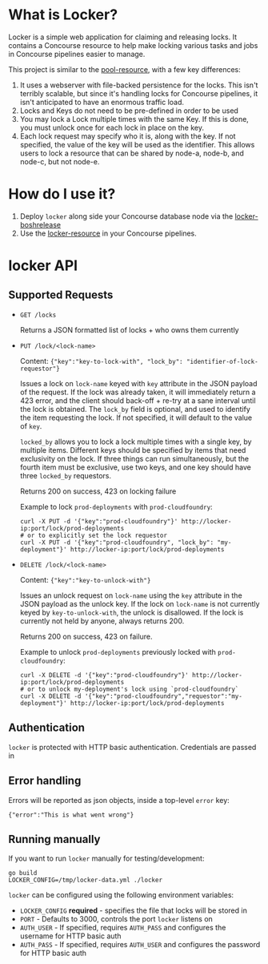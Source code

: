# What is Locker?

Locker is a simple web application for claiming and releasing locks.
It contains a Concourse resource to help make locking various tasks
and jobs in Concourse pipelines easier to manage.

This project is similar to the [pool-resource](https://github.com/concourse/pool-resource), with a few key differences:

1) It uses a webserver with file-backed persistence for the locks. This isn't
   terribly scalable, but since it's handling locks for Concourse pipelines,
   it isn't anticipated to have an enormous traffic load.
2) Locks and Keys do not need to be pre-defined in order to be used
3) You may lock a Lock multiple times with the same Key. If this is done,
   you must unlock once for each lock in place on the key.
4) Each lock request may specify who it is, along with the key. If not specified,
   the value of the key will be used as the identifier. This allows users to lock
   a resource that can be shared by node-a, node-b, and node-c, but not node-e.

# How do I use it?

1) Deploy `locker` along side your Concourse database node via the [locker-boshrelease](https://github.com/cloudfoundry-community/locker-boshrelease)
2) Use the [locker-resource](https://github.com/cloudfoundry-community/locker-resource) in your Concourse pipelines.

# locker API

## Supported Requests

* `GET /locks`

  Returns a JSON formatted list of locks + who owns them currently

* `PUT /lock/<lock-name>`

  Content: `{"key":"key-to-lock-with", "lock_by": "identifier-of-lock-requestor"}`

  Issues a lock on `lock-name` keyed with `key` attribute in the JSON payload of the request.
  If the lock was already taken, it will immediately return a 423 error, and the client should back-off +
  re-try at a sane interval until the lock is obtained. The `lock_by` field is optional, and used to
  identify the item requesting the lock. If not specified, it will default to the value of `key`.

  `locked_by` allows you to lock a lock multiple times with a single key, by multiple items. Different
  keys should be specified by items that need exclusivity on the lock. If three things can run simultaneously,
  but the fourth item must be exclusive, use two keys, and one key should have three `locked_by` requestors.

  Returns 200 on success, 423 on locking failure

  Example to lock `prod-deployments` with `prod-cloudfoundry`:

  ```
  curl -X PUT -d '{"key":"prod-cloudfoundry"}' http://locker-ip:port/lock/prod-deployments
  # or to explicitly set the lock requestor
  curl -X PUT -d '{"key":"prod-cloudfoundry", "lock_by": "my-deployment"}' http://locker-ip:port/lock/prod-deployments
  ```

* `DELETE /lock/<lock-name>`

  Content: `{"key":"key-to-unlock-with"}`

  Issues an unlock request on `lock-name` using the `key` attribute in the JSON payload as the unlock key.
  If the lock on `lock-name` is not currently keyed by `key-to-unlock-with`, the
  unlock is disallowed. If the lock is currently not held by anyone, always returns 200.

  Returns 200 on success, 423 on failure.

  Example to unlock `prod-deployments` previously locked with `prod-cloudfoundry`:

  ```
  curl -X DELETE -d '{"key":"prod-cloudfoundry"}' http://locker-ip:port/lock/prod-deployments
  # or to unlock my-deployment's lock using `prod-cloudfoundry`
  curl -X DELETE -d '{"key":"prod-cloudfoundry","requestor":"my-deployment"}' http://locker-ip:port/lock/prod-deployments
  ```

## Authentication

`locker` is protected with HTTP basic authentication. Credentials are passed in 

## Error handling

Errors will be reported as json objects, inside a top-level `error` key:

```
{"error":"This is what went wrong"}
```

## Running manually

If you want to run `locker` manually for testing/development:

```
go build
LOCKER_CONFIG=/tmp/locker-data.yml ./locker
```

`locker` can be configured using the following environment variables:

* `LOCKER_CONFIG` **required** - specifies the file that locks will be stored in
* `PORT` - Defaults to 3000, controls the port `locker` listens on
* `AUTH_USER` - If specified, requires `AUTH_PASS` and configures the username for
  HTTP basic auth
* `AUTH_PASS` - If specified, requires `AUTH_USER` and configures the password for
  HTTP basic auth
